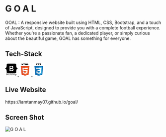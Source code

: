 # G O A L 
GOAL :  A responsive website built using HTML, CSS, Bootstrap, and a touch of JavaScript, designed to provide you with a complete football experience.
Whether you're a passionate fan, a dedicated player, or simply curious about the beautiful game, GOAL has something for everyone.
<h2> Tech-Stack </h2>
<a href="https://getbootstrap.com" target="_blank" rel="noreferrer"> <img src="https://raw.githubusercontent.com/devicons/devicon/master/icons/bootstrap/bootstrap-plain-wordmark.svg" alt="bootstrap" width="40" height="40"/> </a>
<a href="https://www.w3.org/html/" target="_blank" rel="noreferrer"> <img src="https://raw.githubusercontent.com/devicons/devicon/master/icons/html5/html5-original-wordmark.svg" alt="html5" width="40" height="40"/> </a>
<a href="https://www.w3schools.com/css/" target="_blank" rel="noreferrer"> <img src="https://raw.githubusercontent.com/devicons/devicon/master/icons/css3/css3-original-wordmark.svg" alt="css3" width="40" height="40"/> </a>
<h2> Live Website </h2>
https://iamtanmay07.github.io/goal/
<h2> Screen Shot </h2>
<img src="https://github.com/iamtanmay07/goal/assets/96469706/f276ff1b-4a75-44f1-b304-547caa7b9c3f" alt="G O A L" />

